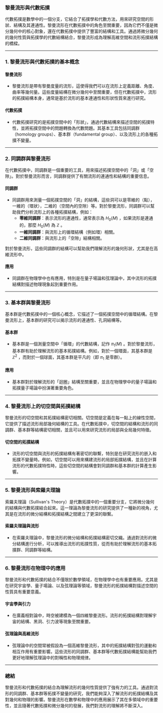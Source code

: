 ### **黎曼流形與代數拓撲**

代數拓撲是數學中的一個分支，它結合了拓撲學和代數方法，用來研究空間的形狀、結構及其連通性。黎曼流形在代數拓撲中的角色至關重要，因為它們不僅是微分幾何中的核心對象，還在代數拓撲中提供了豐富的結構和工具。通過將微分幾何的幾何性質與拓撲學的代數結構結合，黎曼流形成為理解高維空間和流形拓撲結構的橋樑。

---

### **1. 黎曼流形與代數拓撲的基本概念**

#### **黎曼流形**
- 黎曼流形是帶有黎曼度量的流形，這使得我們可以在流形上定義距離、角度、曲率等幾何量。這些度量結構在微分幾何中至關重要，但在代數拓撲中，流形的拓撲結構本身，通常是基於流形的基本連通性和形狀性質來進行研究。

#### **代數拓撲**
- 代數拓撲研究的是拓撲空間中的「形狀」，通過代數結構來描述空間的拓撲特性，並將拓撲空間中的問題轉換為代數問題。其基本工具包括同調群（homology groups）、基本群（fundamental group）、以及流形上的各種拓撲不變量。

---

### **2. 同調群與黎曼流形**

在代數拓撲中，同調群是一個重要的工具，用來描述拓撲空間中的「洞」或「空隙」。對於黎曼流形而言，同調群提供了有關流形的連通性和結構的重要信息。

#### **同調群**
- 同調群用來測量一個拓撲空間的「洞」的結構，這些洞可以是零維的（點），一維的（環狀），二維的（空間內的空隙）等。對於黎曼流形，同調群可以幫助我們分析流形上的各種拓撲結構，例如：
  - **零維同調群**：表示流形的連通性，通常表示為  $`H_0(M)`$ ，如果流形是連通的，那麼  $`H_0(M)`$  為  $`\mathbb{Z}`$ 。
  - **一維同調群**：與流形上的循環結構（例如環）相關。
  - **二維同調群**：與流形上的「空隙」結構相關。
  
對於黎曼流形，這些同調群的結構可以幫助我們理解流形的幾何形狀，尤其是在高維流形中。

#### **應用**
- 同調群在物理學中也有應用，特別是在量子場論和弦理論中，其中流形的拓撲結構對描述物理現象起到重要作用。

---

### **3. 基本群與黎曼流形**

基本群是代數拓撲中的一個核心概念，它描述了一個拓撲空間中的循環結構。在黎曼流形上，基本群的研究可以揭示流形的連通性、孔洞結構等。

#### **基本群**
- 基本群是一個測量空間中「循環」的代數結構，記作  $`\pi_1(M)`$ 。對於黎曼流形，基本群有助於理解流形的基本拓撲結構。例如，對於一個環面，其基本群是  $`\mathbb{Z}^2`$ ，而對於一個球面，其基本群是平凡的（即  $`\pi_1`$  是零群）。

#### **應用**
- 基本群對於理解流形的「迴圈」結構至關重要，並且在物理學中的量子場論和拓撲量子場論中扮演著重要角色。

---

### **4. 黎曼流形上的切空間與拓撲結構**

黎曼流形的切空間和其拓撲結構密切相關。切空間是定義在每一點上的線性空間，它提供了描述流形局部幾何結構的工具。在代數拓撲中，切空間的結構和流形的同調群、基本群等結構密切相關，並且可以用來研究流形的局部與全局幾何特徵。

#### **切空間的拓撲結構**
- 流形的切空間與流形的拓撲結構有著密切的聯繫，特別是在研究流形的嵌入和拓撲不變量時。例如，切空間可以用來構建流形的局部拓撲結構，並且在計算流形的代數拓撲特性時，這些切空間的結構會對同調群和基本群的計算產生影響。

---

### **5. 黎曼流形與索羅夫理論**

索羅夫理論（Sullivan's Theory）是代數拓撲中的一個重要分支，它將微分幾何的結構與代數拓撲結合起來。這一理論為黎曼流形的研究提供了一種新的視角，尤其是在流形的微分結構和拓撲結構之間建立了更深的聯繫。

#### **索羅夫理論與流形**
- 在索羅夫理論中，黎曼流形的微分結構和拓撲結構密切交織。通過對流形的微分結構進行分析，可以推導出流形的拓撲性質，從而有助於理解流形的基本拓撲群、同調群等結構。

---

### **6. 黎曼流形在物理中的應用**

黎曼流形和代數拓撲的結合不僅限於數學領域，在物理學中也有重要應用。尤其是在研究宇宙學、量子場論、以及弦理論等領域，黎曼流形的拓撲結構對描述空間的性質具有重要意義。

#### **宇宙學與引力**
- 在廣義相對論中，時空被建模為一個四維黎曼流形。流形的拓撲結構對理解宇宙的結構、黑洞、引力波等現象至關重要。

#### **弦理論與高維流形**
- 弦理論中的空間常被假設為一個高維黎曼流形，其中的拓撲結構對弦的運動和相互作用有重要影響。這些流形的同調群、基本群等代數拓撲結構能幫助我們更好地理解弦理論中的對稱性和物理規律。

---

### **總結**

黎曼流形和代數拓撲的結合為理解流形的幾何性質提供了強有力的工具。通過對流形的同調群、基本群等拓撲不變量的研究，我們能夠深入了解流形的拓撲結構及其對幾何和物理的影響。黎曼流形在數學和物理中的應用展示了其在多領域中的重要性，並且隨著代數拓撲和微分幾何的發展，我們對流形的理解將不斷深入。